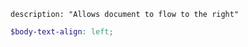 ``` {settings=""}
description: "Allows document to flow to the right"
```

```scss
$body-text-align: left;
```
